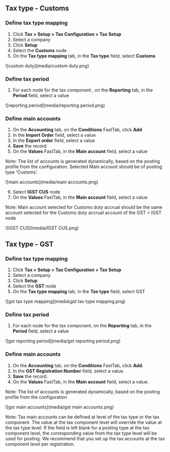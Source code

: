 ## Tax type - Customs

### Define tax type mapping

1. Click **Tax > Setup > Tax Configuration > Tax Setup**
2. Select a company
3. Click **Setup**
4. Select the **Customs** node
5. On the **Tax type mapping** tab, in the **Tax type** field, select **Customs**

![custom duty](media/custom duty.png)



### Define tax period

1. For each node for the tax component , on the **Reporting** tab, in the **Period** field, select a value

![reporting period](media/reporting period.png)



### Define main accounts

1. On the **Accounting** tab, on the **Conditions** FastTab, click **Add**
2. In the **Import Order** field, select a value
3. In the **Export order** field, select a value
4. **Save** the record
5. On the **Values** FastTab, in the **Main account** field, select a value

Note: The list of accounts is generated dynamically, based on the posting profile from the configuration. Selected Main account should be of posting type ‘Customs’.

![main accounts](media/main accounts.png)



6. Select **IGST CUS** node
7. On the **Values** FastTab, in the **Main account** field, select a value

Note: Main account selected for Customs duty accrual should be the same account selected for the Customs duty accrual account of the GST > IGST node

![IGST CUS](media/IGST CUS.png)



## Tax type - GST

### Define tax type mapping

1. Click **Tax > Setup > Tax Configuration > Tax Setup**
2. Select a company
3. Click **Setup**
4. Select the **GST** node
5. On the **Tax type mapping** tab, in the **Tax type** field, select GST

![gst tax type mapping](media\gst tax type mapping.png)



### Define tax period

1. For each node for the tax component, on the **Reporting** tab, in the **Period** field, select a value

![gst reporting period](media/gst reporting period.png)



### Define main accounts

1. On the **Accounting** tab, on the **Conditions** FastTab, click **Add**.
2. In the **GST Registration Number** field, select a value.
3. **Save** the record.
4. On the **Values** FastTab, in the **Main account** field, select a value.

Note: The list of accounts is generated dynamically, based on the posting profile from the configuration

![gst main accounts](media/gst main accounts.png)

Note: Tax main accounts can be defined at level of the tax type or the tax component. The value at the tax component level will override the value at the tax type level. If the field is left blank for a posting type at the tax component level, the corresponding value from the tax type level will be used for posting. We recommend that you set up the tax accounts at the tax component level per registration.


